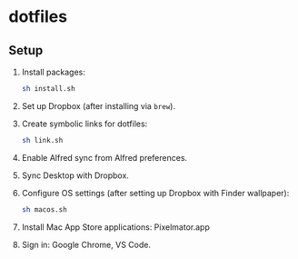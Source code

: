 # dotfiles

## Setup

1. Install packages:

   ```sh
   sh install.sh
   ```

2. Set up Dropbox (after installing via `brew`).

3. Create symbolic links for dotfiles:

   ```sh
   sh link.sh
   ```

4. Enable Alfred sync from Alfred preferences.

5. Sync Desktop with Dropbox.

6. Configure OS settings (after setting up Dropbox with Finder wallpaper):

   ```sh
   sh macos.sh
   ```

7. Install Mac App Store applications: Pixelmator.app

8. Sign in: Google Chrome, VS Code.
